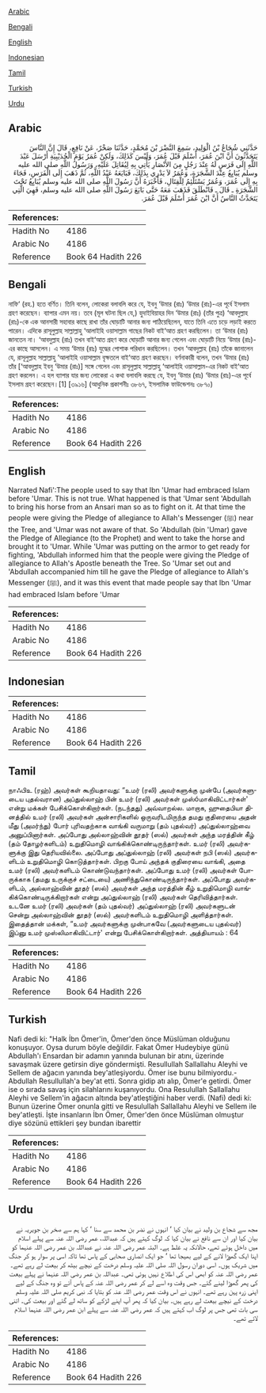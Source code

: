 [Arabic](#arabic)

[Bengali](#bengali)

[English](#english)

[Indonesian](#indonesian)

[Tamil](#tamil)

[Turkish](#turkish)

[Urdu](#urdu)

## Arabic


<div dir="rtl" lang="ar" style={{fontSize:'larger',backgroundColor:'#f8f9fa',padding:20}}>
حَدَّثَنِي شُجَاعُ بْنُ الْوَلِيدِ، سَمِعَ النَّضْرَ بْنَ مُحَمَّدٍ، حَدَّثَنَا صَخْرٌ، عَنْ نَافِعٍ، قَالَ إِنَّ النَّاسَ يَتَحَدَّثُونَ أَنَّ ابْنَ عُمَرَ، أَسْلَمَ قَبْلَ عُمَرَ، وَلَيْسَ كَذَلِكَ، وَلَكِنْ عُمَرُ يَوْمَ الْحُدَيْبِيَةِ أَرْسَلَ عَبْدَ اللَّهِ إِلَى فَرَسٍ لَهُ عِنْدَ رَجُلٍ مِنَ الأَنْصَارِ يَأْتِي بِهِ لِيُقَاتِلَ عَلَيْهِ، وَرَسُولُ اللَّهِ صلى الله عليه وسلم يُبَايِعُ عِنْدَ الشَّجَرَةِ، وَعُمَرُ لاَ يَدْرِي بِذَلِكَ، فَبَايَعَهُ عَبْدُ اللَّهِ، ثُمَّ ذَهَبَ إِلَى الْفَرَسِ، فَجَاءَ بِهِ إِلَى عُمَرَ، وَعُمَرُ يَسْتَلْئِمُ لِلْقِتَالِ، فَأَخْبَرَهُ أَنَّ رَسُولَ اللَّهِ صلى الله عليه وسلم يُبَايِعُ تَحْتَ الشَّجَرَةِ ـ قَالَ ـ فَانْطَلَقَ فَذَهَبَ مَعَهُ حَتَّى بَايَعَ رَسُولَ اللَّهِ صلى الله عليه وسلم، فَهِيَ الَّتِي يَتَحَدَّثُ النَّاسُ أَنَّ ابْنَ عُمَرَ أَسْلَمَ قَبْلَ عُمَرَ‏.‏
</div>
<div style={{backgroundColor:'#f8f9fa',padding:20, marginBottom: 10}}><table> <thead> <tr> <th>References:</th> <th></th> </tr> </thead> <tbody><tr><td>Hadith No</td><td>4186</td></tr><tr><td>Arabic No</td><td>4186</td></tr><tr><td>Reference</td><td>Book 64 Hadith 226</td></tr></tbody></table></div>

## Bengali


<div dir="ltr" lang="bn" style={{fontSize:'larger',backgroundColor:'#f8f9fa',padding:20}}>
নাফি‘ (রহ.) হতে বর্ণিত। তিনি বলেন, লোকেরা বলাবলি করে যে, ইবনু ‘উমার (রাঃ) ‘উমার (রাঃ)-এর পূর্বে ইসলাম গ্রহণ করেছেন। ব্যাপার এমন নয়। তবে (মূল ঘটনা ছিল যে,) হুদাইবিয়াহর দিন ‘উমার (রাঃ) (তাঁর পুত্র) ‘আবদুল্লাহ (রাঃ)-কে এক আনসারী সহাবার কাছে রাখা তাঁর ঘোড়াটি আনার জন্য পাঠিয়েছিলেন, যাতে তিনি এতে চড়ে লড়াই করতে পারেন। এদিকে রাসূলুল্লাহ সাল্লাল্লাহু ‘আলাইহি ওয়াসাল্লাম গাছের নিকট বাই‘আত গ্রহণ করছিলেন। তা ‘উমার (রাঃ) জানতেন না। ‘আবদুল্লাহ (রাঃ) তখন বাই‘আত গ্রহণ করে ঘোড়াটি আনার জন্য গেলেন এবং ঘোড়াটি নিয়ে ‘উমার (রাঃ)-এর কাছে আসলেন। এ সময় ‘উমার (রাঃ) যুদ্ধের পোশাক পরিধান করছিলেন। তখন ‘আবদুল্লাহ (রাঃ) তাঁকে জানালেন যে, রাসূলুল্লাহ সাল্লাল্লাহু ‘আলাইহি ওয়াসাল্লাম বৃক্ষতলে বাই‘আত গ্রহণ করছেন। বর্ণনাকারী বলেন, তখন ‘উমার (রাঃ) তাঁর [‘আবদুল্লাহ ইবনু ‘উমার (রাঃ)] সঙ্গে গেলেন এবং রাসূলুল্লাহ সাল্লাল্লাহু ‘আলাইহি ওয়াসাল্লাম-এর নিকট বাই‘আত গ্রহণ করলেন। এ হল ব্যাপার যার জন্য লোকেরা এ কথা বলাবলি করছে যে, ইবনু ‘উমার (রাঃ) ‘উমার (রাঃ)-এর পূর্বে ইসলাম গ্রহণ করেছেন।[1] [৩৯১৬] (আধুনিক প্রকাশনীঃ ৩৮৬৭, ইসলামিক ফাউন্ডেশনঃ ৩৮৭০)
</div>
<div style={{backgroundColor:'#f8f9fa',padding:20, marginBottom: 10}}><table> <thead> <tr> <th>References:</th> <th></th> </tr> </thead> <tbody><tr><td>Hadith No</td><td>4186</td></tr><tr><td>Arabic No</td><td>4186</td></tr><tr><td>Reference</td><td>Book 64 Hadith 226</td></tr></tbody></table></div>

## English


<div dir="ltr" lang="en" style={{fontSize:'larger',backgroundColor:'#f8f9fa',padding:20}}>
Narrated Nafi':The people used to say that Ibn 'Umar had embraced Islam before 'Umar. This is not true. What happened is that 'Umar sent 'Abdullah to bring his horse from an Ansari man so as to fight on it. At that time the people were giving the Pledge of allegiance to Allah's Messenger (ﷺ) near the Tree, and 'Umar was not aware of that. So 'Abdullah (bin 'Umar) gave the Pledge of Allegiance (to the Prophet) and went to take the horse and brought it to 'Umar. While 'Umar was putting on the armor to get ready for fighting, 'Abdullah informed him that the people were giving the Pledge of allegiance to Allah's Apostle beneath the Tree. So 'Umar set out and 'Abdullah accompanied him till he gave the Pledge of allegiance to Allah's Messenger (ﷺ), and it was this event that made people say that Ibn 'Umar had embraced Islam before 'Umar
</div>
<div style={{backgroundColor:'#f8f9fa',padding:20, marginBottom: 10}}><table> <thead> <tr> <th>References:</th> <th></th> </tr> </thead> <tbody><tr><td>Hadith No</td><td>4186</td></tr><tr><td>Arabic No</td><td>4186</td></tr><tr><td>Reference</td><td>Book 64 Hadith 226</td></tr></tbody></table></div>

## Indonesian


<div dir="ltr" lang="id" style={{fontSize:'larger',backgroundColor:'#f8f9fa',padding:20}}>

</div>
<div style={{backgroundColor:'#f8f9fa',padding:20, marginBottom: 10}}><table> <thead> <tr> <th>References:</th> <th></th> </tr> </thead> <tbody><tr><td>Hadith No</td><td>4186</td></tr><tr><td>Arabic No</td><td>4186</td></tr><tr><td>Reference</td><td>Book 64 Hadith 226</td></tr></tbody></table></div>

## Tamil


<div dir="ltr" lang="ta" style={{fontSize:'larger',backgroundColor:'#f8f9fa',padding:20}}>
நாஃபிஉ (ரஹ்) அவர்கள் கூறியதாவது: “உமர் (ரலி) அவர்களுக்கு முன்பே (அவர்களுடைய புதல்வரான) அப்துல்லாஹ் பின் உமர் (ரலி) அவர்கள் முஸ்óமாகிவிட்டார்கள்' என்று மக்கள் பேசிக்கொள்கிறார்கள். (நடந்தது) அவ்வாறல்ல. மாறாக, ஹுதைபியா தினத்தில் உமர் (ரலி) அவர்கள் அன்சாரிகளில் ஒருவரிடமிருந்த தமது குதிரையை அதன் மீது (அமர்ந்து) போர் புரிவதற்காக வாங்கி வருமாறு (தம் புதல்வர்) அப்துல்லாஹ்வை அனுப்பினார்கள். அப்போது அல்லாஹ்வின் தூதர் (ஸல்) அவர்கள் அந்த மரத்தின் கீழ் (தம் தோழர்களிடம்) உறுதிமொழி வாங்கிக்கொண்டிருந்தார்கள். உமர் (ரலி) அவர்களுக்கு இது தெரியவில்லை. அப்போது அப்துல்லாஹ் (ரலி) அவர்கள் நபி (ஸல்) அவர்களிடம் உறுதிமொழி கொடுத்தார்கள். பிறகு போய் அந்தக் குதிரையை வாங்கி, அதை உமர் (ரலி) அவர்களிடம் கொண்டுவந்தார்கள். அப்போது உமர் (ரலி) அவர்கள் போருக்காக (தமது உருக்குச் சட்டையை) அணிந்துகொண்டிருந்தார்கள். அப்போது அவர்களிடம், அல்லாஹ்வின் தூதர் (ஸல்) அவர்கள் அந்த மரத்தின் கீழ் உறுதிமொழி வாங்கிக்கொண்டிருக்கிறார்கள் என்று அப்துல்லாஹ் (ரலி) அவர்கள் தெரிவித்தார்கள். உடனே உமர் (ரலி) அவர்கள் (தம் புதல்வர்) அப்துல்லாஹ் (ரலி) அவர்களுடன் சென்று அல்லாஹ்வின் தூதர் (ஸல்) அவர்களிடம் உறுதிமொழி அளித்தார்கள். இதைத்தான் மக்கள், “உமர் அவர்களுக்கு முன்பாகவே (அவர்களுடைய புதல்வர்) இப்னு உமர் முஸ்லிமாகிவிட்டார்' என்று பேசிக்கொள்கிறார்கள். அத்தியாயம் : 64
</div>
<div style={{backgroundColor:'#f8f9fa',padding:20, marginBottom: 10}}><table> <thead> <tr> <th>References:</th> <th></th> </tr> </thead> <tbody><tr><td>Hadith No</td><td>4186</td></tr><tr><td>Arabic No</td><td>4186</td></tr><tr><td>Reference</td><td>Book 64 Hadith 226</td></tr></tbody></table></div>

## Turkish


<div dir="ltr" lang="tr" style={{fontSize:'larger',backgroundColor:'#f8f9fa',padding:20}}>
Nafi dedi ki: "Halk İbn Ömer'in, Ömer'den önce Müslüman olduğunu konuşuyor. Oysa durum böyle değildir. Fakat Ömer Hudeybiye günü Abdullah'ı Ensardan bir adamın yanında bulunan bir atını, üzerinde savaşmak üzere getirsin diye göndermişti. Resullullah Sallallahu Aleyhi ve Sellem de ağacın yanında bey'atleşiyordu. Ömer ise bunu bilmiyordu.- Abdullah Resullullah'a bey'at etti. Sonra gidip atı alıp, Ömer'e getirdi. Ömer ise o sırada savaş için silahlarını kuşanıyordu. Ona Resulullah Sallallahu Aleyhi ve Sellem'in ağacın altında bey'atleştiğini haber verdi. (Nafi) dedi ki: Bunun üzerine Ömer onunla gitti ve Resulullah Sallallahu Aleyhi ve Sellem ile bey'atIeşti. İşte insanların İbn Ömer, Ömer'den önce Müslüman olmuştur diye sözünü ettikleri şey bundan ibarettir
</div>
<div style={{backgroundColor:'#f8f9fa',padding:20, marginBottom: 10}}><table> <thead> <tr> <th>References:</th> <th></th> </tr> </thead> <tbody><tr><td>Hadith No</td><td>4186</td></tr><tr><td>Arabic No</td><td>4186</td></tr><tr><td>Reference</td><td>Book 64 Hadith 226</td></tr></tbody></table></div>

## Urdu


<div dir="rtl" lang="ur" style={{fontSize:'larger',backgroundColor:'#f8f9fa',padding:20}}>
مجھ سے شجاع بن ولید نے بیان کیا ‘ انہوں نے نضر بن محمد سے سنا ‘ کہا ہم سے صخر بن جویریہ نے بیان کیا اور ان سے نافع نے بیان کیا کہ لوگ کہتے ہیں کہ عبداللہ، عمر رضی اللہ عنہ سے پہلے اسلام میں داخل ہوئے تھے، حالانکہ یہ غلط ہے۔ البتہ عمر رضی اللہ عنہ نے عبداللہ بن عمر رضی اللہ عنہما کو اپنا ایک گھوڑا لانے کے لیے بھیجا تھا ‘ جو ایک انصاری صحابی کے پاس تھا تاکہ اسی پر سوار ہو کر جنگ میں شریک ہوں۔ اسی دوران رسول اللہ صلی اللہ علیہ وسلم درخت کے نیچے بیٹھ کر بیعت لے رہے تھے۔ عمر رضی اللہ عنہ کو ابھی اس کی اطلاع نہیں ہوئی تھی۔ عبداللہ بن عمر رضی اللہ عنہما نے پہلے بیعت کی پھر گھوڑا لینے گئے۔ جس وقت وہ اسے لے کر عمر رضی اللہ عنہ کے پاس آئے تو وہ جنگ کے لیے اپنی زرہ پہن رہے تھے۔ انہوں نے اس وقت عمر رضی اللہ عنہ کو بتایا کہ نبی کریم صلی اللہ علیہ وسلم درخت کے نیچے بیعت لے رہے ہیں۔ بیان کیا کہ پھر آپ اپنے لڑکے کو ساتھ لے گئے اور بیعت کی۔ اتنی سی بات تھی جس پر لوگ اب کہتے ہیں کہ عمر رضی اللہ عنہ سے پہلے ابن عمر رضی اللہ عنہما اسلام لائے تھے۔
</div>
<div style={{backgroundColor:'#f8f9fa',padding:20, marginBottom: 10}}><table> <thead> <tr> <th>References:</th> <th></th> </tr> </thead> <tbody><tr><td>Hadith No</td><td>4186</td></tr><tr><td>Arabic No</td><td>4186</td></tr><tr><td>Reference</td><td>Book 64 Hadith 226</td></tr></tbody></table></div>